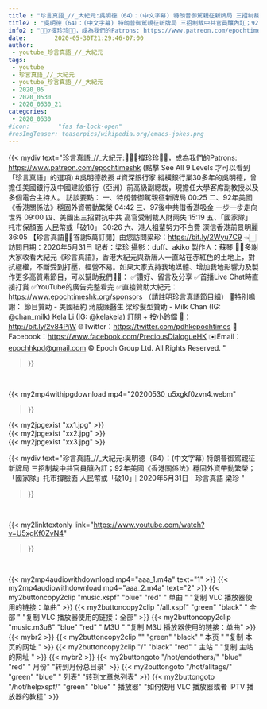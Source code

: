 ```yaml
---
title : "珍言真語_//_大紀元:吳明德（64）：(中文字幕) 特朗普御駕親征新牌局 三招制裁中共官員釀內訌；92年美國《香港關係法》穩固外資帶動繁榮；「國家隊」托市撐臉面 人民幣或「破10｣｜2020年5月31日｜珍言真語 梁珍 "
title2 : "吳明德（64）：(中文字幕) 特朗普御駕親征新牌局 三招制裁中共官員釀內訌；92年美國《香港關係法》穩固外資帶動繁榮；「國家隊」托市撐臉面 人民幣或「破10｣｜2020年5月31日｜珍言真語 梁珍 "
info2 : "🙋🏼‍♂️撐珍珍💪🏻，成為我們的Patrons: https://www.patreon.com/epochtimeshk  (點擊  See All 9 Levels  才可以看到「珍言真語」的選項)  #吳明德教授 #資深銀行家 縱橫銀行業30多年的吳明德，曾擔任美國銀行及中國建設銀行（亞洲）前高級副總裁，現擔任大學客席副教授以及多個電台主持人。  訪談要點： 一、特朗普御駕親征新牌局  00:25 二、92年美國《香港關係法》穩固外資帶動繁榮  04:42 三、97後中共借香港吸金 一步一步走向世界  09:00 四、美國出三招對抗中共 高官受制裁人財兩失  15:19 五、「國家隊」托市保顏面 人民幣或「破10」  30:26 六、港人祖輩努力不白費 深信香港前景明麗  36:05  【珍言真語🙏🏻答謝5萬訂閱】由您訪問梁珍：https://bit.ly/2Wyu7C9 👈🏻  訪問日期：2020年5月31日 記者：梁珍 攝影：duff、akiko 製作人：蘇琴  🙏🏻多謝大家收看大紀元《珍言真語》，香港大紀元與新唐人一直站在赤紅色的土地上，對抗極權，不斷受到打壓，經營不易。如果大家支持我地媒體、增加我地影響力及製作更多高質素節目，可以幫助我們💪🏻： ✅讚好、留言及分享 ✅首播Live Chat時直接打賞 ✅YouTube的廣告完整看完 ✅直接贊助大紀元：https://www.epochtimeshk.org/sponsors （請註明珍言真語節目組）  💐特別鳴謝： 節目贊助 - 美國紐約 蔣威廉醫生 梁珍髮型贊助 - Milk Chan (IG: @chan_milk)   Kela Li (IG: @kelakela)  訂閱 + 按小鈴鐺 🔔：http://bit.ly/2v84PjW 🌐Twitter：https://twitter.com/pdhkepochtimes 👥Facebook：https://www.facebook.com/PreciousDialogueHK ✉️Email：epochhkpd@gmail.com  © Epoch Group Ltd. All Rights Reserved. "
date:        2020-05-30T21:29:46-07:00
author:
 - youtube_珍言真語_//_大紀元
tags:
 - youtube
 - 珍言真語_//_大紀元
 - youtube_珍言真語_//_大紀元
 - 2020_05
 - 2020_0530
 - 2020_0530_21
categories:
 - 2020_0530
#icon:        "fas fa-lock-open"
#resImgTeaser: teaserpics/wikipedia.org/emacs-jokes.png
---
```


{{< mydiv text="珍言真語_//_大紀元:🙋🏼‍♂️撐珍珍💪🏻，成為我們的Patrons: https://www.patreon.com/epochtimeshk  (點擊  See All 9 Levels  才可以看到「珍言真語」的選項)  #吳明德教授 #資深銀行家 縱橫銀行業30多年的吳明德，曾擔任美國銀行及中國建設銀行（亞洲）前高級副總裁，現擔任大學客席副教授以及多個電台主持人。  訪談要點： 一、特朗普御駕親征新牌局  00:25 二、92年美國《香港關係法》穩固外資帶動繁榮  04:42 三、97後中共借香港吸金 一步一步走向世界  09:00 四、美國出三招對抗中共 高官受制裁人財兩失  15:19 五、「國家隊」托市保顏面 人民幣或「破10」  30:26 六、港人祖輩努力不白費 深信香港前景明麗  36:05  【珍言真語🙏🏻答謝5萬訂閱】由您訪問梁珍：https://bit.ly/2Wyu7C9 👈🏻  訪問日期：2020年5月31日 記者：梁珍 攝影：duff、akiko 製作人：蘇琴  🙏🏻多謝大家收看大紀元《珍言真語》，香港大紀元與新唐人一直站在赤紅色的土地上，對抗極權，不斷受到打壓，經營不易。如果大家支持我地媒體、增加我地影響力及製作更多高質素節目，可以幫助我們💪🏻： ✅讚好、留言及分享 ✅首播Live Chat時直接打賞 ✅YouTube的廣告完整看完 ✅直接贊助大紀元：https://www.epochtimeshk.org/sponsors （請註明珍言真語節目組）  💐特別鳴謝： 節目贊助 - 美國紐約 蔣威廉醫生 梁珍髮型贊助 - Milk Chan (IG: @chan_milk)   Kela Li (IG: @kelakela)  訂閱 + 按小鈴鐺 🔔：http://bit.ly/2v84PjW 🌐Twitter：https://twitter.com/pdhkepochtimes 👥Facebook：https://www.facebook.com/PreciousDialogueHK ✉️Email：epochhkpd@gmail.com  © Epoch Group Ltd. All Rights Reserved. "
>}}
<br>


{{< my2mp4withjpgdownload mp4="20200530_u5xgkf0zvn4.webm"
>}}

{{< my2jpgexist "xx1.jpg" >}}<br>
{{< my2jpgexist "xx2.jpg" >}}<br>
{{< my2jpgexist "xx3.jpg" >}}<br>



{{< mydiv text="珍言真語_//_大紀元:吳明德（64）：(中文字幕) 特朗普御駕親征新牌局 三招制裁中共官員釀內訌；92年美國《香港關係法》穩固外資帶動繁榮；「國家隊」托市撐臉面 人民幣或「破10｣｜2020年5月31日｜珍言真語 梁珍 "
>}}
<br>

{{< my2linktextonly link="https://www.youtube.com/watch?v=U5xgKf0ZvN4"
>}}


<br>

{{< my2mp4audiowithdownload mp4="aaa_1.m4a"    text="1" >}}
{{< my2mp4audiowithdownload mp4="aaa_2.m4a"    text="2" >}}
{{< my2buttoncopy2clip "music.xspf"        "blue"   "red"    " 单曲 "  "复制 VLC 播放器使用的链接：单曲" >}} {{< my2buttoncopy2clip "/all.xspf"         "green"  "black"  " 全部 "  "复制 VLC 播放器使用的链接：全部" >}} {{< my2buttoncopy2clip "music.m3u8"        "blue"   "red"    " M3U  "    "复制 M3U 播放器使用的链接：单曲" >}} {{< mybr2 >}} {{< my2buttoncopy2clip ""                  "green"  "black"  " 本页 "    "复制 本页的网址 " >}} {{< my2buttoncopy2clip "/"                 "black"  "red"    " 主站 "    "复制 主站的网址 " >}} {{< mybr2 >}} {{< my2buttongoto      "/hot/endothers/"   "blue"   "red"    " 月份"   "转到月份总目录" >}} {{< my2buttongoto      "/hot/alltags/"     "green"  "blue"   " 列表"   "转到文章总列表" >}} {{< my2buttongoto      "/hot/helpxspf/"    "green"  "blue"   " 播放器" "如何使用 VLC 播放器或者 IPTV 播放器的教程" >}} 
